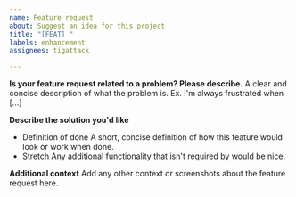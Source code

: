 ```yaml
---
name: Feature request
about: Suggest an idea for this project
title: "[FEAT] "
labels: enhancement
assignees: tigattack

---
```


**Is your feature request related to a problem? Please describe.**
A clear and concise description of what the problem is. Ex. I'm always frustrated when [...]

**Describe the solution you'd like**
- Definition of done
A short, concise definition of how this feature would look or work when done.
- Stretch
Any additional functionality that isn't required by would be nice.

**Additional context**
Add any other context or screenshots about the feature request here.
